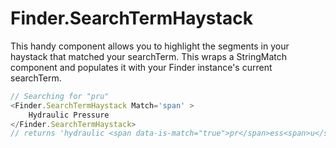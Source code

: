 # Finder.SearchTermHaystack

This handy component allows you to highlight the segments in your haystack that matched your searchTerm. This wraps a StringMatch component and populates it with your Finder instance's current searchTerm.

```ts
// Searching for "pru"
<Finder.SearchTermHaystack Match='span' >
    Hydraulic Pressure
</Finder.SearchTermHaystack>
// returns 'hydraulic <span data-is-match="true">pr</span>ess<span>u</span>re'
```

